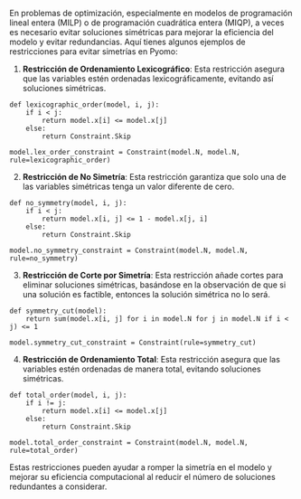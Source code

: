 En problemas de optimización, especialmente en modelos de programación lineal entera (MILP) o de programación cuadrática entera (MIQP), a veces es necesario evitar soluciones simétricas para mejorar la eficiencia del modelo y evitar redundancias. Aquí tienes algunos ejemplos de restricciones para evitar simetrías en Pyomo:

1. **Restricción de Ordenamiento Lexicográfico**:
   Esta restricción asegura que las variables estén ordenadas lexicográficamente, evitando así soluciones simétricas.

```
def lexicographic_order(model, i, j):
    if i < j:
        return model.x[i] <= model.x[j]
    else:
        return Constraint.Skip

model.lex_order_constraint = Constraint(model.N, model.N, rule=lexicographic_order)
```

2. **Restricción de No Simetría**:
   Esta restricción garantiza que solo una de las variables simétricas tenga un valor diferente de cero.

```
def no_symmetry(model, i, j):
    if i < j:
        return model.x[i, j] <= 1 - model.x[j, i]
    else:
        return Constraint.Skip

model.no_symmetry_constraint = Constraint(model.N, model.N, rule=no_symmetry)
```

3. **Restricción de Corte por Simetría**:
   Esta restricción añade cortes para eliminar soluciones simétricas, basándose en la observación de que si una solución es factible, entonces la solución simétrica no lo será.

```
def symmetry_cut(model):
    return sum(model.x[i, j] for i in model.N for j in model.N if i < j) <= 1

model.symmetry_cut_constraint = Constraint(rule=symmetry_cut)
```

4. **Restricción de Ordenamiento Total**:
   Esta restricción asegura que las variables estén ordenadas de manera total, evitando soluciones simétricas.

```
def total_order(model, i, j):
    if i != j:
        return model.x[i] <= model.x[j]
    else:
        return Constraint.Skip

model.total_order_constraint = Constraint(model.N, model.N, rule=total_order)
```

Estas restricciones pueden ayudar a romper la simetría en el modelo y mejorar su eficiencia computacional al reducir el número de soluciones redundantes a considerar.
